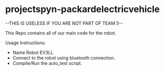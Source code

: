 # projectspyn-packardelectricvehicle
--THIS IS USELESS IF YOU ARE NOT PART OF TEAM 5--

This Repo contains all of our main code for the robot.

Usage Instructions:
 - Name Robot EV3LL
 - Connect to the robot using bluetooth connection.
 - Compile/Run the auto_test script.